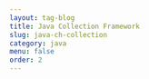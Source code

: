 ```yaml
---
layout: tag-blog
title: Java Collection Framework
slug: java-ch-collection
category: java
menu: false
order: 2
---
```

